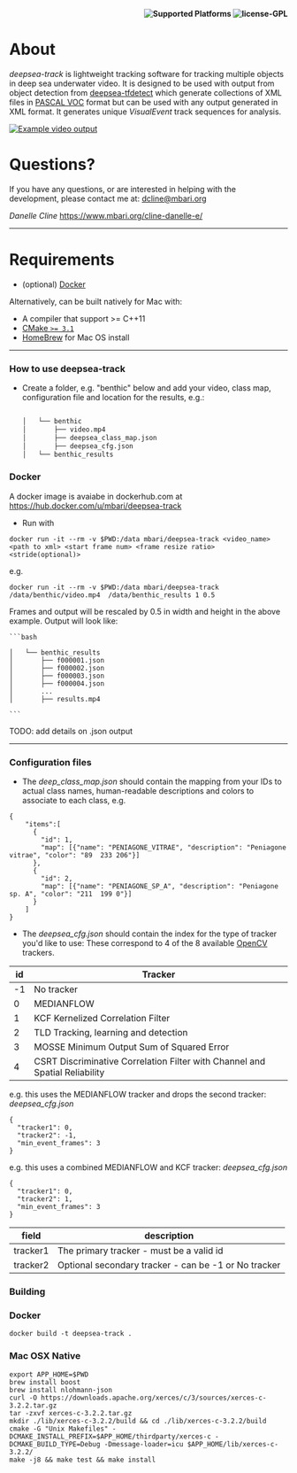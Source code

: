 <p align="right">
    <b> <img src="https://img.shields.io/badge/Supported%20Platforms-Windows%20%7C%20macOS%20%7C%20Linux-green" title="Supported Platforms"/> </b>
    <b> <img src="https://img.shields.io/badge/license-GPL-blue" title="license-GPL"/> </b> 
 <a href="https://codecov.io/gh/semantic-release/semantic-release">
  </a>
</p>

# About

*deepsea-track* is lightweight tracking software for tracking multiple objects in deep sea underwater video.
It is designed to be used with output from object detection from [deepsea-tfdetect](https://github.com/mbari-org/deepsea-tfdetect)
which generate collections of XML files in [PASCAL VOC](http://host.robots.ox.ac.uk/pascal/VOC/) format but 
can be used with any output generated in XML format. It generates unique *VisualEvent* track sequences for analysis.

[![Example video output](https://img.youtube.com/vi/cMZ8vr0aAYI/maxresdefault.jpg)](https://youtu.be/cMZ8vr0aAYI)

# Questions?

If you have any questions, or are interested in helping with the development, please contact me at: dcline@mbari.org

*Danelle Cline*
https://www.mbari.org/cline-danelle-e/

---

# Requirements
- (optional) [Docker](www.docker.com)

Alternatively, can be built natively for Mac with:
- A compiler that support >= C++11
- [CMake `>= 3.1`](https://cmake.org/download/)
- [HomeBrew](https://brew.sh/) for Mac OS install

---

### How to use deepsea-track

* Create a folder, e.g. "benthic" below and add your video, class map, configuration file and location
 for the results, e.g.:
        
    ```bash
  
    │   └── benthic
    │       ├── video.mp4
    │       ├── deepsea_class_map.json
    │       ├── deepsea_cfg.json
    │   └── benthic_results
  
    ```

### Docker

A docker image is avaiabe in dockerhub.com at https://hub.docker.com/u/mbari/deepsea-track

* Run with 

```
docker run -it --rm -v $PWD:/data mbari/deepsea-track <video_name> <path to xml> <start frame num> <frame resize ratio> <stride(optional)>
```

e.g.

```
docker run -it --rm -v $PWD:/data mbari/deepsea-track   /data/benthic/video.mp4  /data/benthic_results 1 0.5
```

Frames and output will be rescaled by 0.5 in width and height in the above example.
Output will look like:
      
    ```bash
    
    │   └── benthic_results
    │       ├── f000001.json
    │       ├── f000002.json
    │       ├── f000003.json
    │       ├── f000004.json
    │       ...    
    │       ├── results.mp4
  
    ```

TODO: add details on .json output

---

### Configuration files

* The *deep_class_map.json* should contain the mapping from your IDs to actual class names,
 human-readable descriptions and colors to associate to each class, e.g.
```
{
    "items":[
      {
        "id": 1,
        "map": [{"name": "PENIAGONE_VITRAE", "description": "Peniagone vitrae", "color": "89  233 206"}]
      },
      {
        "id": 2,
        "map": [{"name": "PENIAGONE_SP_A", "description": "Peniagone sp. A", "color": "211  199 0"}]
      }
    ]
}
```

* The *deepsea_cfg.json* should contain the index for the type of tracker you'd like to use:
These correspond to 4 of the 8 available [OpenCV](https://docs.opencv.org/) trackers.

| id   | Tracker           |
|----------|---------------|
| -1 | No tracker  |
| 0 | MEDIANFLOW  |
| 1 | KCF Kernelized Correlation Filter  |
| 2 | TLD Tracking, learning and detection  |
| 3 | MOSSE Minimum Output Sum of Squared Error  |
| 4 | CSRT Discriminative Correlation Filter with Channel and Spatial Reliability  |

e.g. this uses the MEDIANFLOW tracker and drops the second tracker:
*deepsea_cfg.json*
```
{
  "tracker1": 0,
  "tracker2": -1,
  "min_event_frames": 3
}
```
e.g. this uses a combined MEDIANFLOW and KCF tracker:
*deepsea_cfg.json*
```
{
  "tracker1": 0,
  "tracker2": 1,
  "min_event_frames": 3
}
```

| field   | description           |
|----------|---------------|
| tracker1 | The primary tracker - must be a valid id  |
| tracker2 | Optional secondary tracker - can be -1 or No tracker  |

### Building

### Docker
```
docker build -t deepsea-track .
```

### Mac OSX Native
```
export APP_HOME=$PWD
brew install boost
brew install nlohmann-json
curl -O https://downloads.apache.org/xerces/c/3/sources/xerces-c-3.2.2.tar.gz
tar -zxvf xerces-c-3.2.2.tar.gz
mkdir ./lib/xerces-c-3.2.2/build && cd ./lib/xerces-c-3.2.2/build
cmake -G "Unix Makefiles" -DCMAKE_INSTALL_PREFIX=$APP_HOME/thirdparty/xerces-c -DCMAKE_BUILD_TYPE=Debug -Dmessage-loader=icu $APP_HOME/lib/xerces-c-3.2.2/
make -j8 && make test && make install
```

